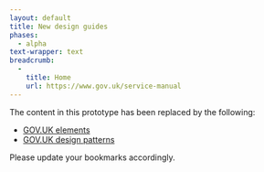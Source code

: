 ```yaml
---
layout: default
title: New design guides
phases:
  - alpha
text-wrapper: text
breadcrumb:
  -
    title: Home
    url: https://www.gov.uk/service-manual
---
```


The content in this prototype has been replaced by the following:

* [GOV.UK elements](http://govuk-elements.herokuapp.com/)
* [GOV.UK design patterns](https://www.gov.uk/service-manual/user-centred-design/resources/patterns/index.html)

Please update your bookmarks accordingly.
